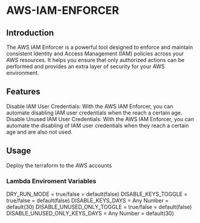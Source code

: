 # AWS-IAM-ENFORCER

## Introduction

The AWS IAM Enforcer is a powerful tool designed to enforce and maintain consistent Identity and Access Management (IAM) policies across your AWS resources. It helps you ensure that only authorized actions can be performed and provides an extra layer of security for your AWS environment.

## Features
Disable IAM User Credentials: With the AWS IAM Enforcer, you can automate disabling IAM user credentials when the reach a certain age.
Disable Unused IAM User Credentials: With the AWS IAM Enforcer, you can automate the disabling of IAM user credentials when they reach a certain age and are also not used.

## Usage
Deploy the terraform to the AWS accounts

### Lambda Enviroment Variables

DRY_RUN_MODE = true/false = default(false)
DISABLE_KEYS_TOGGLE = true/false = default(false)
DISABLE_KEYS_DAYS = Any Number = default(30)
DISABLE_UNUSED_ONLY_TOGGLE = true/false = default(false)
DISABLE_UNUSED_ONLY_KEYS_DAYS = Any Number = default(30)

